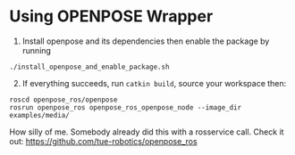 # Using OPENPOSE Wrapper
1. Install openpose and its dependencies then enable the package by running
````
./install_openpose_and_enable_package.sh
````
2. If everything succeeds, run `catkin build`, source your workspace then:
````
roscd openpose_ros/openpose
rosrun openpose_ros openpose_ros_openpose_node --image_dir examples/media/
````

How silly of me. Somebody already did this with a rosservice call. Check it out: https://github.com/tue-robotics/openpose_ros
